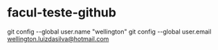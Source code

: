 # facul-teste-github
git config --global user.name "wellington"
git config --global user.email wellington.luizdasilva@hotmail.com
